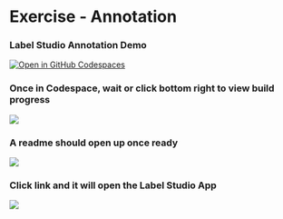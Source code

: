 # Exercise - Annotation

### Label Studio Annotation Demo 
[![Open in GitHub Codespaces](https://github.com/codespaces/badge.svg)](https://codespaces.new/MichaelAkridge-NOAA/ai4me-cookbook?devcontainer_path=.devcontainer%2Flabel-studio-demo%2Fdevcontainer.json)
### Once in Codespace, wait or click bottom right to view build progress
![](docs/s1.png)
### A readme should open up once ready
![](docs/s2.png)
### Click link and it will open the Label Studio App
![](docs/s3.png)
